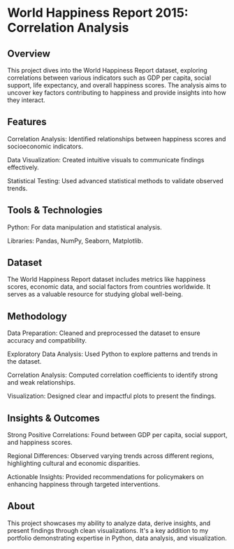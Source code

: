 # World Happiness Report 2015: Correlation Analysis
## Overview
This project dives into the World Happiness Report dataset, exploring correlations between various indicators such as GDP per capita, social support, life expectancy, and overall happiness scores. The analysis aims to uncover key factors contributing to happiness and provide insights into how they interact.    

## Features
Correlation Analysis: Identified relationships between happiness scores and socioeconomic indicators.    

Data Visualization: Created intuitive visuals to communicate findings effectively.    

Statistical Testing: Used advanced statistical methods to validate observed trends.    

## Tools & Technologies
Python: For data manipulation and statistical analysis.    

Libraries: Pandas, NumPy, Seaborn, Matplotlib.    

## Dataset
The World Happiness Report dataset includes metrics like happiness scores, economic data, and social factors from countries worldwide. It serves as a valuable resource for studying global well-being.    

## Methodology
Data Preparation: Cleaned and preprocessed the dataset to ensure accuracy and compatibility.    

Exploratory Data Analysis: Used Python to explore patterns and trends in the dataset.    

Correlation Analysis: Computed correlation coefficients to identify strong and weak relationships.    

Visualization: Designed clear and impactful plots to present the findings.    

## Insights & Outcomes
Strong Positive Correlations: Found between GDP per capita, social support, and happiness scores.    

Regional Differences: Observed varying trends across different regions, highlighting cultural and economic disparities.     

Actionable Insights: Provided recommendations for policymakers on enhancing happiness through targeted interventions.     

## About    
This project showcases my ability to analyze data, derive insights, and present findings through clean visualizations. It's a key addition to my portfolio demonstrating expertise in Python, data analysis, and visualization.
